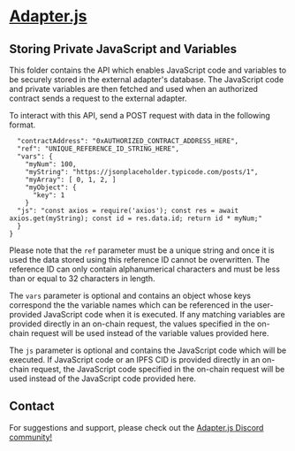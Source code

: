 # [Adapter.js](https://adapterjs.link/)

## Storing Private JavaScript and Variables

This folder contains the API which enables JavaScript code and variables to be securely stored in the external adapter's database. The JavaScript code and private variables are then fetched and used when an authorized contract sends a request to the external adapter.

To interact with this API, send a POST request with data in the following format.   

```{
  "contractAddress": "0xAUTHORIZED_CONTRACT_ADDRESS_HERE",
  "ref": "UNIQUE_REFERENCE_ID_STRING_HERE",
  "vars": {
    "myNum": 100,
    "myString": "https://jsonplaceholder.typicode.com/posts/1",
    "myArray": [ 0, 1, 2, ]
    "myObject": {
      "key": 1
    }
  "js": "const axios = require('axios'); const res = await axios.get(myString); const id = res.data.id; return id * myNum;"
  }
}
```

Please note that the `ref` parameter must be a unique string and once it is used the data stored using this reference ID cannot be overwritten.  The reference ID can only contain alphanumerical characters and must be less than or equal to 32 characters in length.

The `vars` parameter is optional and contains an object whose keys correspond the the variable names which can be referenced in the user-provided JavaScript code when it is executed.  If any matching variables are provided directly in an on-chain request, the values specified in the on-chain request will be used instead of the variable values provided here.

The `js` parameter is optional and contains the JavaScript code which will be executed.  If JavaScript code or an IPFS CID is provided directly in an on-chain request, the JavaScript code specified in the on-chain request will be used instead of the JavaScript code provided here.

## Contact

For suggestions and support, please check out the [Adapter.js Discord community!](https://discord.com/invite/jpGx9tMRWa)
